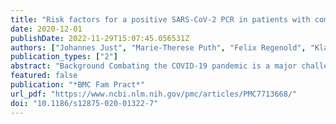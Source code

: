 ```yaml
---
title: "Risk factors for a positive SARS-CoV-2 PCR in patients with common cold symptoms in a primary care setting – a retrospective analysis based on a joint documentation standard"
date: 2020-12-01
publishDate: 2022-11-29T15:07:45.056531Z
authors: ["Johannes Just", "Marie-Therese Puth", "Felix Regenold", "Klaus Weckbecker", "Markus Bleckwenn"]
publication_types: ["2"]
abstract: "Background Combating the COVID-19 pandemic is a major challenge for health systems, citizens and policy makers worldwide. Early detection of affected patients within the large and heterogeneous group of patients with common cold symptoms is an important element of this effort, but often hindered by limited testing resources, false-negative test results and the lack of pathognomonic symptoms in COVID-19. Therefore, we aimed to identify anamnestic items with an increased/decreased odds ratio for a positive SARS-CoV-2 PCR (CovPCR) result in a primary care setting.  Methods We performed a multi-center cross-sectional cohort study on predictive clinical characteristics for a positive CovPCR over a period of 4 weeks in primary care patients in Germany.  Results In total, 374 patients in 14 primary care centers received CovPCR and were included in this analysis. The median age was 44.0 (IQR: 31.0–59.0) and a fraction of 10.7% (n = 40) tested positive for COVID-19. Patients who reported anosmia had a higher odds ratio (OR: 4.54; 95%-CI: 1.51–13.67) for a positive test result while patients with a sore throat had a lower OR (OR: 0.33; 95%-CI: 0.11–0.97). Furthermore, patients who had a first grade contact with an infected persons and showed symptoms themselves also had an increased OR for positive testing (OR: 5.16; 95% CI: 1.72–15.51). This correlation was also present when they themselves were still asymptomatic (OR: 12.55; 95% CI: 3.97–39.67).  Conclusions Several anamnestic criteria may be helpful to assess pre-test probability of COVID-19 in patients with common cold symptoms.  Supplementary Information Supplementary information accompanies this paper at 10.1186/s12875-020-01322-7."
featured: false
publication: "*BMC Fam Pract*"
url_pdf: "https://www.ncbi.nlm.nih.gov/pmc/articles/PMC7713668/"
doi: "10.1186/s12875-020-01322-7"
---
```


